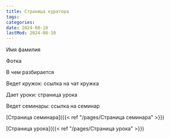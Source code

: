 ```yaml
---
title: Страница куратора
tags:
categories:
date: 2024-08-10
lastMod: 2024-08-10
---
```

Имя фамилия

Фотка

В чем разбирается

Ведет кружок: ссылка на чат кружка

Дает уроки: страница урока

Ведет семинары: ссылка на семинар

[Страница семинара]({{< ref "/pages/Страница семинара" >}})

[Страница урока]({{< ref "/pages/Страница урока" >}})


